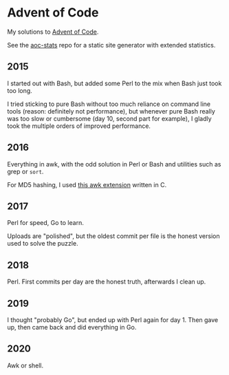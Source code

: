 # Advent of Code

My solutions to [Advent of Code](https://adventofcode.com).

See the [aoc-stats](https://github.com/bewuethr/aoc-stats) repo for a static
site generator with extended statistics.

## 2015

I started out with Bash, but added some Perl to the mix when Bash just took too
long.

I tried sticking to pure Bash without too much reliance on command line tools
(reason: definitely not performance), but whenever pure Bash really was too
slow or cumbersome (day 10, second part for example), I gladly took the
multiple orders of improved performance.

## 2016

Everything in awk, with the odd solution in Perl or Bash and utilities such as
grep or `sort`.

For MD5 hashing, I used [this awk
extension](http://git.codu.in/sup/gawk-extensions) written in C.

## 2017

Perl for speed, Go to learn.

Uploads are "polished", but the oldest commit per file is the honest version
used to solve the puzzle.

## 2018

Perl. First commits per day are the honest truth, afterwards I clean up.

## 2019

I thought "probably Go", but ended up with Perl again for day 1. Then gave up,
then came back and did everything in Go.

## 2020

Awk or shell.
